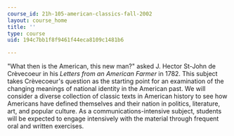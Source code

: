 ```yaml
---
course_id: 21h-105-american-classics-fall-2002
layout: course_home
title: ''
type: course
uid: 194c7bb1f8f9461f44eca8109c1481b6

---
```

"What then is the American, this new man?" asked J. Hector St-John de Crèvecoeur in his _Letters from an American Farmer_ in 1782. This subject takes Crèvecoeur's question as the starting point for an examination of the changing meanings of national identity in the American past. We will consider a diverse collection of classic texts in American history to see how Americans have defined themselves and their nation in politics, literature, art, and popular culture. As a communications-intensive subject, students will be expected to engage intensively with the material through frequent oral and written exercises.
